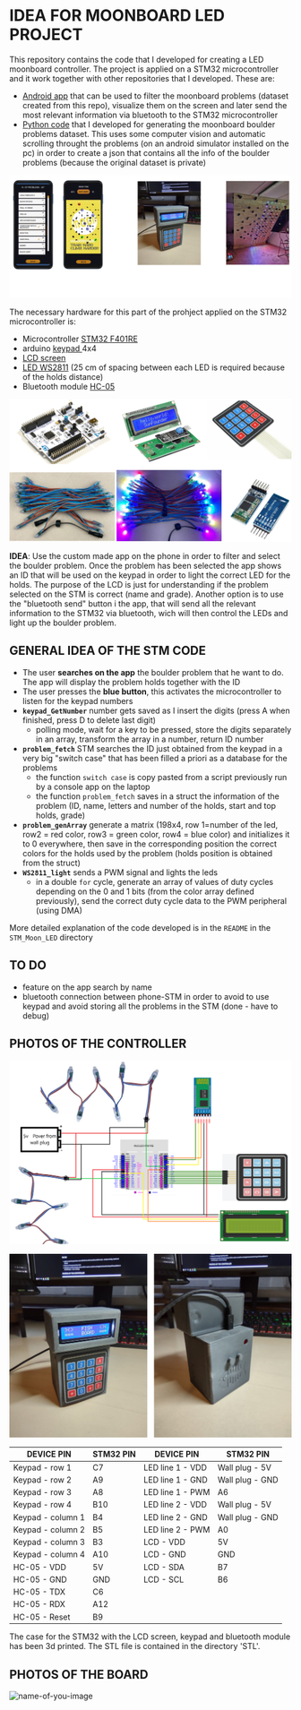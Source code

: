 # IDEA FOR MOONBOARD LED PROJECT

This repository contains the code that I developed for creating a LED moonboard controller. The project is applied on a STM32 microcontroller and it work together with other repositories that I developed. These are:

- [Android app](https://github.com/AlessandroAvi/Moonboard_Android_App) that can be used to filter the moonboard problems (dataset created from this repo), visualize them on the screen and later send the most relevant information via bluetooth to the STM32 microcontroller
- [Python code](https://github.com/AlessandroAvi/Moonboard_Dataset) that I developed for generating the moonboard boulder problems dataset. This uses some computer vision and automatic scrolling throught the problems (on an android simulator installed on the pc) in order to create a json that contains all the info of the boulder problems (because the original dataset is private)

 ![name-of-you-image](https://github.com/AlessandroAvi/Moonboard_LED_DIY/blob/main/Img/intro.png) 

The necessary hardware for this part of the prohject applied on the STM32 microcontroller is:

- Microcontroller [STM32 F401RE](https://www.amazon.com/NUCLEO-F401RE-Nucleo-64-Development-STM32F401RE-connectivity/dp/B07JYBPWN4) 
- arduino [keypad ](https://www.amazon.com/Matrix-Membrane-Switch-Keyboard-Arduino/dp/B07THCLGCZ/ref=sr_1_3?dchild=1&keywords=arduino+keypad&qid=1620202495&sr=8-3) 4x4
- [LCD screen](https://www.amazon.com/ICQUANZX-Interface-Backlight-Ar-duino-MEGA2560/dp/B08XQMKXW1/ref=sr_1_2?dchild=1&keywords=display+LCD+ICQUANZX+16x2&qid=1620202398&sr=8-2) 
- [LED WS2811](https://it.aliexpress.com/wholesale?catId=0&initiative_id=SB_20210505001530&SearchText=ws2811+25cm) (25 cm of spacing between each LED is required because of the holds distance)
- Bluetooth module [HC-05](https://www.amazon.com/HiLetgo-Wireless-Bluetooth-Transceiver-Arduino/dp/B071YJG8DR/ref=sr_1_1_sspa?dchild=1&keywords=bluetooth+module+hc+05&qid=1634827066&sr=8-1-spons&psc=1&spLa=ZW5jcnlwdGVkUXVhbGlmaWVyPUEySjRXTkNPVFVPQUY3JmVuY3J5cHRlZElkPUEwNDY1MDg2MjgwQ0ROQ1JSV0VMUSZlbmNyeXB0ZWRBZElkPUEwNjgxMDUxMjlXTU9IMEJZTzMyUyZ3aWRnZXROYW1lPXNwX2F0ZiZhY3Rpb249Y2xpY2tSZWRpcmVjdCZkb05vdExvZ0NsaWNrPXRydWU=)

 ![name-of-you-image](https://github.com/AlessandroAvi/Moonboard_LED_DIY/blob/main/Img/material.png) 

**IDEA**: Use the custom made app on the phone in order to filter and select the boulder problem. Once the problem has been selected the app shows an ID that will be used on the keypad in order to light the correct LED for the holds. The purpose of the LCD is just for understanding if the problem selected on the STM is correct (name and grade). Another option is to use the "bluetooth send" button i  the app, that will send all the relevant information to the STM32 via bluetooth, wich will then control the LEDs and light up the boulder problem.



## GENERAL IDEA OF  THE STM CODE

- The user **searches on the app** the boulder problem that he want to do. The app will display the problem holds together with the ID
- The user presses the **blue button**, this activates the microcontroller to listen for the keypad numbers
- **`keypad_GetNumber`** number gets saved as I insert the digits (press A when finished, press D to delete last digit)
  - polling mode, wait for a key to be pressed, store the digits separately in an array, transform the array in a number, return ID number
- **`problem_fetch`** STM searches the ID just obtained from the keypad in a very big "switch case" that has been filled a priori as a database for the problems
  - the function `switch case` is copy pasted from a script previously run by a console app on the laptop
  - the function `problem_fetch` saves in a struct the information of the problem (ID, name, letters and number of the holds, start and top holds, grade)
- **`problem_genArray`** generate a matrix (198x4, row 1=number of the led, row2 = red color, row3 = green color, row4 = blue color) and initializes it to 0 everywhere, then save in the corresponding position the correct colors for the holds used by the problem (holds position is obtained from the struct)
- **`WS2811_light`** sends a PWM signal and lights the leds
  - in a double `for` cycle, generate an array of values of duty cycles depending on the 0 and 1 bits (from the color array defined previously), send the correct duty cycle data to the PWM peripheral (using DMA)

More detailed explanation of the code developed is in the `README` in the `STM_Moon_LED` directory 

 

## TO DO

- feature on the app search by name
- bluetooth connection between phone-STM in order to avoid to use keypad and avoid storing all the problems in the STM (done - have to debug)

## PHOTOS OF THE CONTROLLER

![name-of-you-image](https://github.com/AlessandroAvi/Moonboard_LED_DIY/blob/main/Img/SCHEMATIC.png) 

![name-of-you-image](https://github.com/AlessandroAvi/Moonboard_LED_DIY/blob/main/Img/Assembly.png) 

| DEVICE PIN        | STM32 PIN | DEVICE PIN       | STM32 PIN       |
| ----------------- | --------- | ---------------- | --------------- |
| Keypad - row 1    | C7        | LED line 1 - VDD | Wall plug - 5V  |
| Keypad - row 2    | A9        | LED line 1 - GND | Wall plug - GND |
| Keypad - row 3    | A8        | LED line 1 - PWM | A6              |
| Keypad - row 4    | B10       | LED line 2 - VDD | Wall plug - 5V  |
| Keypad - column 1 | B4        | LED line 2 - GND | Wall plug - GND |
| Keypad - column 2 | B5        | LED line 2 - PWM | A0              |
| Keypad - column 3 | B3        | LCD - VDD        | 5V              |
| Keypad - column 4 | A10       | LCD - GND        | GND             |
| HC-05 - VDD       | 5V        | LCD - SDA        | B7              |
| HC-05 - GND       | GND       | LCD - SCL        | B6              |
| HC-05 - TDX       | C6        |                  |                 |
| HC-05 - RDX       | A12       |                  |                 |
| HC-05 - Reset     | B9        |                  |                 |

The case for the STM32 with the LCD screen, keypad and bluetooth module has been 3d printed. The STL file is contained in the directory 'STL'.

## PHOTOS OF THE BOARD

![name-of-you-image](https://github.com/AlessandroAvi/Moonboard_LED_DIY/blob/main/Img/boardAll.png) 
